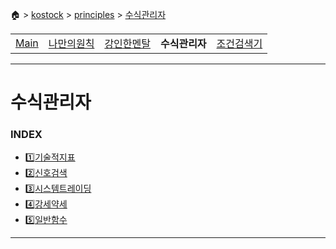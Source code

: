 🏠 > [kostock](../../) > [principles](../) > [수식관리자](./) 
<table>
  <tr>
    <td><a href="../">Main</a></td>
    <td><a href="../my_principles/" >나만의원칙</a></td>
    <td><a href="../mindfulness/" >강인한멘탈</a></td>
    <td><b href="../수식관리자/" >수식관리자</b></td>
    <td><a href="../조건검색기/" >조건검색기</a></td>
  </tr>
</table>

<!-- 
<table>
  <tr>
    <td><a href="formula01.md">기술적지표</a></td>
    <td><a href="formula02.md">신호검색</a></td>
    <td><a href="formula03.md">시스템트레이딩</a></td>
    <td><a href="formula04.md">강세약세</a></td>
    <td><a href="formula05.md">일반함수</a></td>
  </tr>
</table>
-->
---
# 수식관리자

### INDEX
- [1️⃣기술적지표](./formula01.md)
- [2️⃣신호검색](./formula02.md)
- [3️⃣시스템트레이딩](./formula03.md)
- [4️⃣강세약세](./formula04.md)
- [5️⃣일반함수](./formula05.md)

---